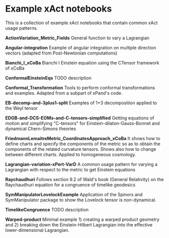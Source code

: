 Example xAct notebooks
========

This is a collection of example xAct notebooks that contain common xAct usage patterns.

**ActionVariation_Metric_Fields**
General function to vary a Lagrangian


**Angular-integration**
Example of angular integration on multiple direction vectors (adapted from Post-Newtonian computations)


**Bianchi_I_xCoBa**
Bianchi I Einstein equation using the CTensor framework of xCoBa


**ConformalEinsteinEqs**
TODO description


**Conformal_Transformation**
Tools to perform conformal transformations and examples. Adapted from a subpart of xPand's code.

**EB-decomp-and-3plus1-split**
Examples of 1+3 decomposition applied to the Weyl tensor


**EDGB-and-DCS-EOMs-and-C-tensors-simplified**
Getting equations of motion and simplifying "C-tensors" for Einstein-dilaton-Gauss-Bonnet and dynamical Chern-Simons theories


**FriedmannLemaitreMetric_CoordinatesApproach_xCoBa**
It shows how to define charts and specify the components of the metric so as to obtain the components of the related curvature tensors. Shows also how to change between different charts. Applied to homogeneous cosmology.


**Lagrangian-variation-xPert-VarD**
A common usage pattern for varying a Lagrangian with respect to the metric to get Einstein equations


**Raychaudhuri**
Follows section 9.2 of Wald's book (General Relativity) on the Raychaudhuri equation for a congruence of timelike geodesics


**SymManipulatorLovelockExample**
Application of the Spinors and SymManipulator package to show the Lovelock tensor is non-dynamical.


**TimelikeCongruence**
TODO description


**Warped-product**
Minimal example 1) creating a warped product geometry and 2) breaking down the Einstein-Hilbert Lagrangian into the effective lower-dimensional Lagrangian.
